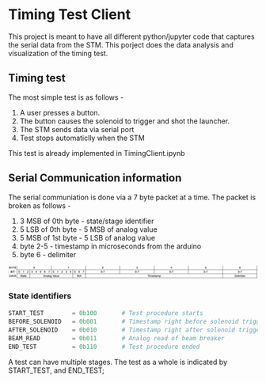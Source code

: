 # Timing Test Client

This project is meant to have all different python/jupyter code that captures the serial data from the STM.
This porject does the data analysis and visualization of the timing test.

## Timing test
The most simple test is as follows -
1. A user presses a button.
2. The button causes the solenoid to trigger and shot the launcher.
3. The STM sends data via serial port
4. Test stops automaticlly when the STM 

This test is already implemented in TimingClient.ipynb

## Serial Communication information
The serial communiation is done via a 7 byte packet at a time.
The packet is broken as follows - 
1. 3 MSB of 0th byte - state/stage identifier
2. 5 LSB of 0th byte - 5 MSB of analog value  
3. 5 MSB of 1st byte - 5 LSB of analog value
4. byte 2-5 - timestamp in microseconds from the arduino
5. byte 6 - delimiter

![packet description](img/packet.png)


### State identifiers
```python
START_TEST        = 0b100       # Test procedure starts
BEFORE_SOLENOID   = 0b001       # Timestamp right before solenoid trigger
AFTER_SOLENOID    = 0b010       # Timestamp right after solenoid trigger
BEAM_READ         = 0b011       # Analog read of beam breaker
END_TEST          = 0b110       # Test procedure ended
```

A test can have multiple stages. The test as a whole is indicated by START_TEST, and END_TEST;